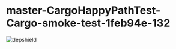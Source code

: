 # master-CargoHappyPathTest-Cargo-smoke-test-1feb94e-132

![depshield](https://depshield.sonatype.org/badges/depshield-prod/master-CargoHappyPathTest-Cargo-smoke-test-1feb94e-132/depshield.svg)